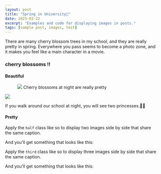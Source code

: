 ```yaml
---
layout: post
title: "Spring in University🌷"
date: 2023-03-22
excerpt: "Examples and code for displaying images in posts."
tags: [sample post, images, test]
---
```


There are many cherry blossom trees in my school, and they are really pretty in spring.
Everywhere you pass seems to become a photo zone, and it makes you feel like a main character in a movie.

### cherry blossoms !!

#### Beautiful

<figure>
	<img src="IMG_5181.HEIC">
Cherry blossoms at night are really pretty
</figure>

<img src ="IMG_5108.JPG">

If you walk around our school at night, you will see two princesses.👸🏻

#### Pretty

Apply the `half` class like so to display two images side by side that share the same caption.



And you'll get something that looks like this:





Apply the `third` class like so to display three images side by side that share the same caption.



And you'll get something that looks like this:


